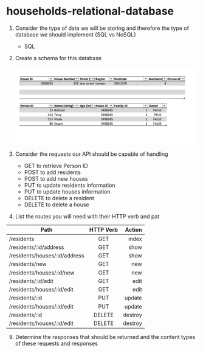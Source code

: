 # households-relational-database
1. Consider the type of data we will be storing and therefore the type of database we should implement (SQL vs NoSQL)
      - SQL
3. Create a schema for this database
   
   ![Image](https://raw.githubusercontent.com/sigltech/households-relational-database/main/Screenshot%202022-06-15%20at%2010.33.19.png)
   
5. Consider the requests our API should be capable of handling
      - GET to retrieve Person ID 
      - POST to add residents
      - POST to add new houses
      - PUT to update residents information
      - PUT to update houses information
      - DELETE to delete a resident 
      - DELETE to delete a house 

  
7. List the routes you will need with their HTTP verb and pat
     
| Path        | HTTP Verb  | Action  |
| ------------- |:-------------:| -----:|
| /residents    | GET         | index |
| /residents/:id/address | GET | show |
| /residents/houses/:id/address   | GET  | show |
| /residents/new | GET| new|
| /residents/houses/:id/new | GET | new|
| /residents/:id/edit | GET | edit |
| /residents/houses/:id/edit | GET | edit |
| /residents/:id| PUT | update |
| /residents/houses/:id/edit | PUT | update |
| /residents/:id| DELETE | destroy |
| /residents/houses/:id/edit | DELETE | destroy |

9. Determine the responses that should be returned and the content types of these requests and responses
